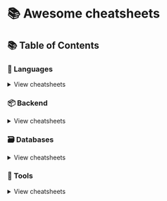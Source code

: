 📚 Awesome cheatsheets
=======


## 📚 Table of Contents

### 📃 Languages

<details>
<summary>View cheatsheets</summary>

#### Command line interface

- [Bash](languages/bash.sh)

#### Imperative

- [Bash](languages/bash.sh)
- [Go](languages/golang.go)
- [Php](languages/php.php)
- [VimScript](languages/vimscript.md)

#### Tools

- [Gdb](tools/gdb.txt)
- [Adb](tools/adb.txt)
- [Tmux](tools/tmux.txt)

</details>

### 📦 Backend

<details>
<summary>View cheatsheets</summary>

#### Python

- [Django](backend/django.py)

#### Javascript

- [Feathers.js](backend/feathers.js)
- [Moleculer](backend/moleculer.js)
- [Node.js](backend/node.js)
- [Sails.js](backend/sails.js)
  </details>


### 🗃️ Databases

<details>
<summary>View cheatsheets</summary>

#### NoSQL

- [Redis](databases/redis.sh)
  </details>

### 🔧 Tools

<details>
<summary>View cheatsheets</summary>

#### Development

- [VIM](tools/vim.txt)
- [Xcode](tools/xcode.txt)
- [Gdb](tools/gdb.txt)
- [Adb](tools/adb.txt)
- [Tmux](tools/tmux.txt)

#### Infrastructure

- [Docker](tools/docker.sh)
- [Kubernetes](tools/kubernetes.sh)
- [Nanobox Boxfile](tools/nanobox_boxfile.yml)
- [Nanobox CLI](tools/nanobox_cli.sh)


### 🔧 Editors

<details>
<summary>View cheatsheets</summary>

#### :pencil:文本编辑

- [VIM](editors/vim.txt)
- [Nano](editors/nano.txt)

## 🙌🏼 How to Contribute?

You are more than welcome to contribute and build your own cheatsheet for your favorite programming language, framework or development tool. Just submit changes via pull request and I will review them before merging.


  This is a hyperlink to [Google](http://google.com).

  ![cover_github@2x.png](https://i.loli.net/2018/08/20/5b7a48e0b8d67.png)


[gimmick:Disqus](disqus_LAurYI4T4f)
